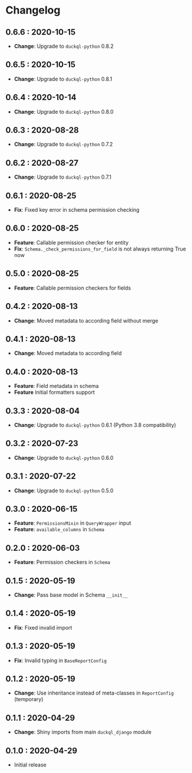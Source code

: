 # Changelog

## 0.6.6 : 2020-10-15

- **Change**: Upgrade to `duckql-python` 0.8.2

## 0.6.5 : 2020-10-15

- **Change**: Upgrade to `duckql-python` 0.8.1

## 0.6.4 : 2020-10-14

- **Change**: Upgrade to `duckql-python` 0.8.0

## 0.6.3 : 2020-08-28

- **Change**: Upgrade to `duckql-python` 0.7.2

## 0.6.2 : 2020-08-27

- **Change**: Upgrade to `duckql-python` 0.7.1

## 0.6.1 : 2020-08-25

- **Fix**: Fixed key error in schema permission checking

## 0.6.0 : 2020-08-25

- **Feature**: Callable permission checker for entity
- **Fix**: `Schema._check_permissions_for_field` is not always returning True now

## 0.5.0 : 2020-08-25

- **Feature**: Callable permission checkers for fields

## 0.4.2 : 2020-08-13

- **Change**: Moved metadata to according field without merge

## 0.4.1 : 2020-08-13

- **Change**: Moved metadata to according field

## 0.4.0 : 2020-08-13

- **Feature**: Field metadata in schema
- **Feature** Initial formatters support

## 0.3.3 : 2020-08-04

- **Change**: Upgrade to `duckql-python` 0.6.1 (Python 3.8 compatibility)

## 0.3.2 : 2020-07-23

- **Change**: Upgrade to `duckql-python` 0.6.0

## 0.3.1 : 2020-07-22

- **Change**: Upgrade to `duckql-python` 0.5.0

## 0.3.0 : 2020-06-15

- **Feature**: `PermissionsMixin` in `QueryWrapper` input
- **Feature**: `available_columns` in `Schema`

## 0.2.0 : 2020-06-03

- **Feature**: Permission checkers in `Schema`

## 0.1.5 : 2020-05-19

- **Change**: Pass base model in Schema `__init__`

## 0.1.4 : 2020-05-19

- **Fix**: Fixed invalid import

## 0.1.3 : 2020-05-19

- **Fix**: Invalid typing in `BaseReportConfig`

## 0.1.2 : 2020-05-19

- **Change**: Use inheritance instead of meta-classes in `ReportConfig` (temporary)

## 0.1.1 : 2020-04-29

- **Change**: Shiny imports from main `duckql_django` module

## 0.1.0 : 2020-04-29

- Initial release

